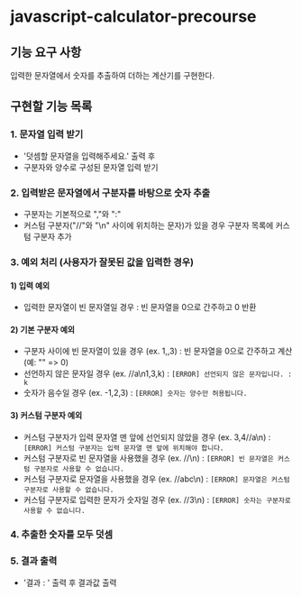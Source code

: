 # javascript-calculator-precourse

## 기능 요구 사항
입력한 문자열에서 숫자를 추출하여 더하는 계산기를 구현한다.

## 구현할 기능 목록
### 1. 문자열 입력 받기
- '덧셈할 문자열을 입력해주세요.' 출력 후
- 구분자와 양수로 구성된 문자열 입력 받기

### 2. 입력받은 문자열에서 구분자를 바탕으로 숫자 추출
- 구분자는 기본적으로 ","와 ":"
- 커스텀 구분자("//"와 "\n" 사이에 위치하는 문자)가 있을 경우 구분자 목록에 커스텀 구분자 추가

### 3. 예외 처리 (사용자가 잘못된 값을 입력한 경우)
#### 1) 입력 예외
- 입력한 문자열이 빈 문자열일 경우 : 빈 문자열을 0으로 간주하고 0 반환
#### 2) 기본 구분자 예외
- 구분자 사이에 빈 문자열이 있을 경우 (ex. 1,,3) : 빈 문자열을 0으로 간주하고 계산 (예: "" => 0)
- 선언하지 않은 문자일 경우 (ex. //a\\n1,3,k) : `[ERROR] 선언되지 않은 문자입니다. : k`
- 숫자가 음수일 경우 (ex. -1,2,3) : `[ERROR] 숫자는 양수만 허용됩니다.`
#### 3) 커스텀 구분자 예외
- 커스텀 구분자가 입력 문자열 맨 앞에 선언되지 않았을 경우 (ex. 3,4//a\n) : `[ERROR] 커스텀 구분자는 입력 문자열 맨 앞에 위치해야 합니다.`
- 커스텀 구분자로 빈 문자열을 사용했을 경우 (ex. //\\n) : `[ERROR] 빈 문자열은 커스텀 구분자로 사용할 수 없습니다.`
- 커스텀 구분자로 문자열을 사용했을 경우 (ex. //abc\\n) : `[ERROR] 문자열은 커스텀 구분자로 사용할 수 없습니다.`
- 커스텀 구분자로 입력한 문자가 숫자일 경우 (ex. //3\\n) : `[ERROR] 숫자는 구분자로 사용할 수 없습니다.` 

### 4. 추출한 숫자를 모두 덧셈

### 5. 결과 출력
- '결과 : ' 출력 후 결과값 출력